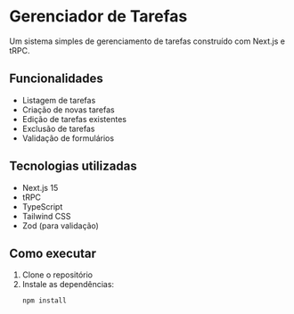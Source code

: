 # Gerenciador de Tarefas

Um sistema simples de gerenciamento de tarefas construído com Next.js e tRPC.

## Funcionalidades

- Listagem de tarefas
- Criação de novas tarefas
- Edição de tarefas existentes
- Exclusão de tarefas
- Validação de formulários

## Tecnologias utilizadas

- Next.js 15
- tRPC
- TypeScript
- Tailwind CSS
- Zod (para validação)

## Como executar

1. Clone o repositório
2. Instale as dependências:
   ```bash
   npm install
